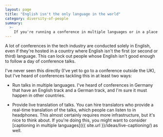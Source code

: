 ```yaml
---
layout: page
title: "English isn't the only language in the world"
category: diversity-of-people
summary:
  >-
    If you're running a conference in multiple languages or in a place where fluency level varies, consider offering more than just English.
---
```


A lot of conferences in the tech industry are conducted solely in English, even if they're hosted in a country where English isn't the first (or second or third) language.
This can lock out people whose English isn't good enough to follow a day of conference talks.

I've never seen this directly (I've yet to go to a conference outside the UK), but I've heard of conferences tackling this in at least two ways:

*   Run talks in multiple languages.
    I've heard of conferences in Germany that have an English track and a German track, and I'm sure it must happen in other countries.

*   Provide live translation of talks.
    You can hire translators who provide a real-time translation of the talks, which people can listen to in headphones.
    This almost certainly requires more infrastructure, but it's nice to think about.
    If you're doing this, you might want to consider [captioning in multiple languages]({{ site.url }}/ideas/live-captioning/) as well.
